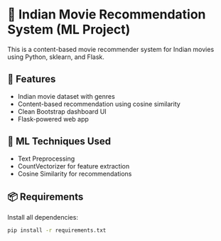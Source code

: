 # 🎥 Indian Movie Recommendation System (ML Project)

This is a content-based movie recommender system for Indian movies using Python, sklearn, and Flask.

## 🚀 Features
- Indian movie dataset with genres
- Content-based recommendation using cosine similarity
- Clean Bootstrap dashboard UI
- Flask-powered web app

## 🧠 ML Techniques Used
- Text Preprocessing
- CountVectorizer for feature extraction
- Cosine Similarity for recommendations

## 📦 Requirements
Install all dependencies:

```bash
pip install -r requirements.txt
